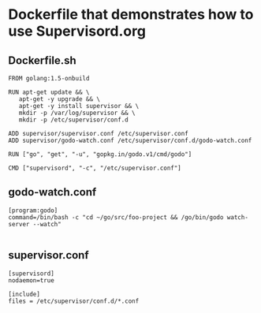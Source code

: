 # Dockerfile that demonstrates how to use Supervisord.org

## Dockerfile.sh

```shell
FROM golang:1.5-onbuild

RUN apt-get update && \
   apt-get -y upgrade && \
   apt-get -y install supervisor && \
   mkdir -p /var/log/supervisor && \
   mkdir -p /etc/supervisor/conf.d

ADD supervisor/supervisor.conf /etc/supervisor.conf
ADD supervisor/godo-watch.conf /etc/supervisor/conf.d/godo-watch.conf

RUN ["go", "get", "-u", "gopkg.in/godo.v1/cmd/godo"]

CMD ["supervisord", "-c", "/etc/supervisor.conf"]
```

## godo-watch.conf

```text
[program:godo]
command=/bin/bash -c "cd ~/go/src/foo-project && /go/bin/godo watch-server --watch"


```

## supervisor.conf

```text
[supervisord]
nodaemon=true

[include]
files = /etc/supervisor/conf.d/*.conf
```

